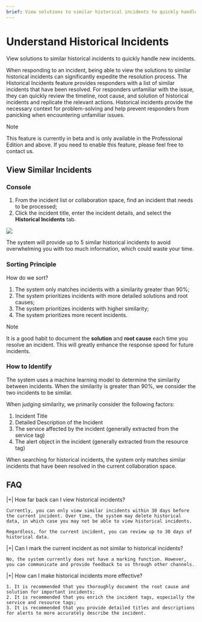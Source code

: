 ```yaml
---
brief: View solutions to similar historical incidents to quickly handle new incidents
---
```


# Understand Historical Incidents

View solutions to similar historical incidents to quickly handle new incidents.

When responding to an incident, being able to view the solutions to similar historical incidents can significantly expedite the resolution process. The Historical Incidents feature provides responders with a list of similar incidents that have been resolved. For responders unfamiliar with the issue, they can quickly review the timeline, root cause, and solution of historical incidents and replicate the relevant actions. Historical incidents provide the necessary context for problem-solving and help prevent responders from panicking when encountering unfamiliar issues.

> [!NOTE]
> This feature is currently in beta and is only available in the Professional Edition and above. If you need to enable this feature, please feel free to contact us.

## View Similar Incidents

### Console

1. From the incident list or collaboration space, find an incident that needs to be processed;
2. Click the incident title, enter the incident details, and select the **Historical Incidents** tab.

![](https://fcdoc.github.io/img/zh/flashduty/alter/past_incidents/1.avif)

The system will provide up to 5 similar historical incidents to avoid overwhelming you with too much information, which could waste your time.

### Sorting Principle

How do we sort?

1. The system only matches incidents with a similarity greater than 90%;
2. The system prioritizes incidents with more detailed solutions and root causes;
3. The system prioritizes incidents with higher similarity;
4. The system prioritizes more recent incidents.

> [!NOTE]
> It is a good habit to document the **solution** and **root cause** each time you resolve an incident. This will greatly enhance the response speed for future incidents.

### How to Identify

The system uses a machine learning model to determine the similarity between incidents. When the similarity is greater than 90%, we consider the two incidents to be similar.

When judging similarity, we primarily consider the following factors:

1. Incident Title
2. Detailed Description of the Incident
3. The service affected by the incident (generally extracted from the service tag)
4. The alert object in the incident (generally extracted from the resource tag)

When searching for historical incidents, the system only matches similar incidents that have been resolved in the current collaboration space.

## FAQ

|+| How far back can I view historical incidents?

    Currently, you can only view similar incidents within 30 days before the current incident. Over time, the system may delete historical data, in which case you may not be able to view historical incidents.

    Regardless, for the current incident, you can review up to 30 days of historical data.

|+| Can I mark the current incident as not similar to historical incidents?

    No, the system currently does not have a marking function. However, you can communicate and provide feedback to us through other channels.

|+| How can I make historical incidents more effective?

    1. It is recommended that you thoroughly document the root cause and solution for important incidents;
    2. It is recommended that you enrich the incident tags, especially the service and resource tags;
    3. It is recommended that you provide detailed titles and descriptions for alerts to more accurately describe the incident.